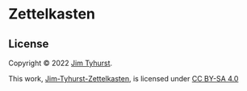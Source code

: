 # Zettelkasten

## License
Copyright &#169; 2022 [Jim Tyhurst](https://www.jimtyhurst.com).

This work, [Jim-Tyhurst-Zettelkasten](https://github.com/jimtyhurst/Zettelkasten/), is licensed under [CC BY-SA 4.0](https://creativecommons.org/licenses/by-sa/4.0/)
